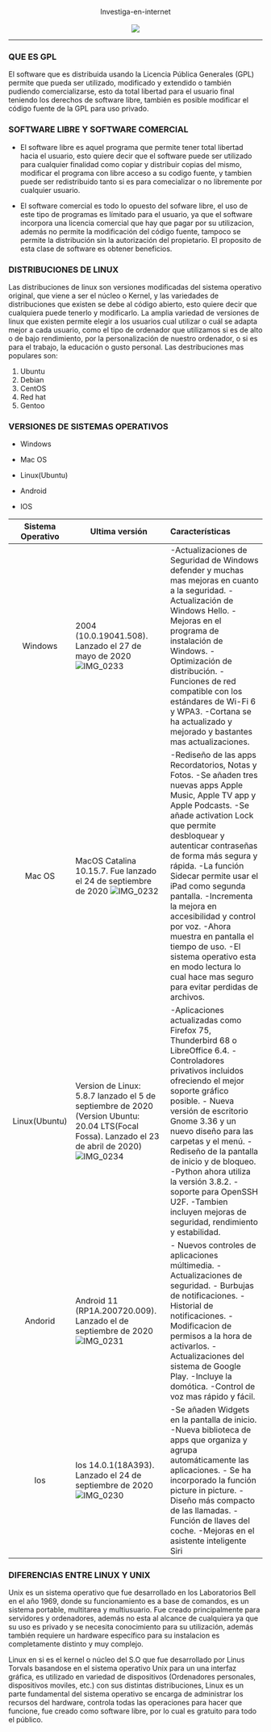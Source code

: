 <p align="center">
Investiga-en-internet
  <br><br>
  <img src="https://user-images.githubusercontent.com/71392489/94990360-b3c3c500-057b-11eb-9e16-321dc7854caa.png">
</p>

---

  
  
<h3>QUE ES GPL</h3>

El software que es distribuida usando la Licencia Pública Generales (GPL) permite que pueda ser utilizado, modificado y extendido o también pudiendo comercializarse, esto da total libertad para el usuario final teniendo los derechos de software libre, también es posible modificar el código fuente de la GPL para uso privado.
  

 

<h3>SOFTWARE LIBRE Y SOFTWARE COMERCIAL</h3>

* El software libre es aquel programa que permite tener total libertad hacia el usuario, esto quiere decir que el software puede ser utilizado para cualquier finalidad como copiar y distribuir copias del mismo, modificar el programa con libre acceso a su codigo fuente, y tambien puede ser redistribuido tanto si es para comecializar o no libremente por cualquier usuario. 

* El software comercial es todo lo opuesto del sofware libre, el uso de este tipo de programas es límitado para el usuario, ya que el software incorpora una licencia comercial que hay que pagar por su utilizacion, además no permite la  modificación del código fuente, tampoco se permite la distribución sin la autorización del propietario. El proposito de esta clase de software es obtener beneficios.



<h3>DISTRIBUCIONES DE LINUX</h3>
Las distribuciones de linux son versiones modificadas del sistema operativo original, que viene a ser el núcleo o Kernel, y las variedades de distribuciones que existen se debe al código abierto, esto quiere decir que cualquiera puede tenerlo y modificarlo. 
La amplia variedad de versiones de linux que existen permite elegir a los usuarios cual utilizar o cuál se adapta mejor a cada usuario, como el tipo de ordenador que utilizamos si es de alto o de bajo rendimiento, por la personalización de nuestro ordenador, o si es para el trabajo, la educación o gusto personal. 
Las destribuciones mas populares son:

1. Ubuntu
2. Debian
3. CentOS
4. Red hat 
5. Gentoo

<h3>VERSIONES DE SISTEMAS OPERATIVOS</h3>

* Windows 

* Mac OS  

* Linux(Ubuntu) 

* Android 

* IOS


|Sistema Operativo | Ultima versión  | Características| 
|:----------------:|-----------------|:---------------|
|Windows | 2004 (10.0.19041.508). Lanzado el 27 de mayo de 2020 ![IMG_0233](https://user-images.githubusercontent.com/71392489/94989170-0b116780-0573-11eb-9a93-6ef38567daee.jpeg)| -Actualizaciones de Seguridad de Windows defender y muchas mas mejoras en cuanto a la seguridad. -Actualización de Windows Hello. -Mejoras en el programa de instalación de Windows. -Optimización de distribución. -Funciones de red compatible con los estándares de Wi-Fi 6 y WPA3. -Cortana se ha actualizado y mejorado y bastantes mas actualizaciones.
|Mac OS|MacOS Catalina 10.15.7. Fue lanzado el 24 de septiembre de 2020 ![IMG_0232](https://user-images.githubusercontent.com/71392489/94989205-50ce3000-0573-11eb-803f-694113e9a446.jpeg)|-Rediseño de las apps Recordatorios, Notas y Fotos. -Se añaden tres nuevas apps Apple Music, Apple TV app y Apple Podcasts. -Se añade activation Lock que permite desbloquear y autenticar contraseñas de forma más segura y rápida. -La función Sidecar permite usar el iPad como segunda pantalla. -Incrementa la mejora en accesibilidad y control por voz. -Ahora muestra en pantalla el tiempo de uso. -El sistema operativo esta en modo lectura lo cual hace mas seguro para evitar perdidas de archivos.|
|Linux(Ubuntu)|Version de Linux: 5.8.7 lanzado el 5 de septiembre de 2020 (Version Ubuntu: 20.04 LTS(Focal Fossa). Lanzado el 23 de abril de 2020)![IMG_0234](https://user-images.githubusercontent.com/71392489/94989257-9f7bca00-0573-11eb-86db-eb87b6f4e5ad.jpeg)|-Aplicaciones actualizadas como Firefox 75, Thunderbird 68 o LibreOffice 6.4. -Controladores privativos incluidos ofreciendo el mejor soporte gráfico posible. - Nueva versión de escritorio Gnome 3.36 y un nuevo diseño para las carpetas y el menú. -Rediseño de la pantalla de inicio y de bloqueo. -Python ahora utiliza la versión 3.8.2. -soporte para OpenSSH U2F. -Tambien incluyen mejoras de seguridad, rendimiento y estabilidad.
|Andorid |Android 11 (RP1A.200720.009). Lanzado el de septiembre de 2020 ![IMG_0231](https://user-images.githubusercontent.com/71392489/94989345-5bd59000-0574-11eb-8635-558b040fa553.jpeg)| - Nuevos controles de aplicaciones múltimedia. - Actualizaciones de seguridad. - Burbujas de notificaciones. -Historial de notificaciones. -Modificacion de permisos a la hora de activarlos. -Actualizaciones del sistema de Google Play. -Incluye la domótica. -Control de voz mas rápido y fácil.|
|Ios | Ios 14.0.1(18A393). Lanzado el 24 de septiembre de 2020 ![IMG_0230](https://user-images.githubusercontent.com/71392489/94989307-f4b7db80-0573-11eb-9738-8aba8d3ea771.jpeg)|-Se añaden Widgets en la pantalla de inicio. -Nueva biblioteca de apps que organiza y agrupa automáticamente las aplicaciones. - Se ha incorporado la función picture in picture. -Diseño más compacto de las llamadas. -Función de llaves del coche. -Mejoras en el asistente inteligente Siri|




<h3>DIFERENCIAS ENTRE LINUX Y UNIX</h3>

Unix es un sistema operativo que fue desarrollado en los Laboratorios Bell en el año 1969, donde su funcionamiento es a base de comandos, es un sistema portable, multitarea y multiusuario.
Fue creado principalmente para servidores y ordenadores, además no esta al alcance de cualquiera ya que su uso es privado y se necesita conocimiento para su utilización, además también requiere un hardware específico para su instalacion es completamente distinto y muy complejo.

Linux en si es el kernel o núcleo del S.O que fue desarrollado por Linus Torvals basandose en el sistema operativo Unix para un una interfaz gráfica, es utilizado en variedad de dispositivos (Ordenadores personales, dispositivos moviles, etc.) con sus distintas distribuciones, Linux es un parte fundamental del sistema operativo se encarga de administrar los recursos del hardware, controla todas las operaciones para hacer que funcione, fue creado como software libre, por lo cual es gratuito para todo el público.
